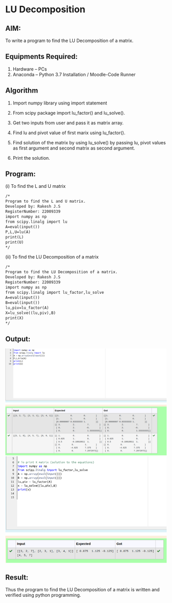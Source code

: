 # LU Decomposition 

## AIM:
To write a program to find the LU Decomposition of a matrix.

## Equipments Required:
1. Hardware – PCs
2. Anaconda – Python 3.7 Installation / Moodle-Code Runner

## Algorithm
1. Import numpy library using import statement

2. From scipy package import lu_factor() and lu_solve().

3. Get two inputs from user and pass it as matrix array.

4. Find lu and pivot value of first marix using lu_factor().

5. Find solution of the matrix by using lu_solve() by passing lu, pivot values as first argument and second matrix as second argument.

6. Print the solution.



## Program:
(i) To find the L and U matrix
```
/*
Program to find the L and U matrix.
Developed by: Rakesh J.S
RegisterNumber: 22009339
import numpy as np
from scipy.linalg import lu
A=eval(input())
P,L,U=lu(A)
print(L)
print(U)
*/
```
(ii) To find the LU Decomposition of a matrix
```
/*
Program to find the LU Decomposition of a matrix.
Developed by: Rakesh J.S
RegisterNumber: 22009339
import numpy as np
from scipy.linalg import lu_factor,lu_solve
A=eval(input())
B=eval(input())
lu,piv=lu_factor(A)
X=lu_solve((lu,piv),B)
print(X)
*/
```

## Output:
![](5.png)
![](6.png)


## Result:
Thus the program to find the LU Decomposition of a matrix is written and verified using python programming.

